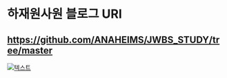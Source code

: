 # 하재원사원 블로그 URl
## https://github.com/ANAHEIMS/JWBS_STUDY/tree/master



[![텍스트](http://cfile24.uf.tistory.com/image/2444873B57E257821FA2AE)](https://unity3d.com/kr)


